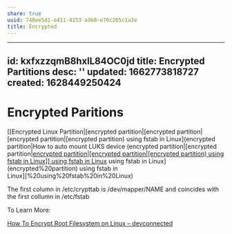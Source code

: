 ```yaml
---
share: true
uuid: 748ee5d1-e411-4153-a9b8-e70c265c1a3e
title: Encrypted
---
```

---
id: kxfxzzqmB8hxlL84OC0jd
title: Encrypted Partitions
desc: ''
updated: 1662773818727
created: 1628449250424
---
# Encrypted Paritions
[[Encrypted Linux Partition|[encrypted partition|[encrypted partition|[encrypted partition|[encrypted partition) using fstab in Linux](encrypted partition|How to auto mount LUKS device (encrypted partition|[encrypted partition|[encrypted partition|[encrypted partition|[encrypted partition) using fstab in Linux]] using fstab in Linux](encrypted%20partition) using fstab in Linux](encrypted%20partition) using fstab in Linux]]%20using%20fstab%20in%20Linux)

The first column in /etc/crypttab is /dev/mapper/NAME and coincides with the first collumn in /etc/fstab

To Learn More:

[How To Encrypt Root Filesystem on Linux – devconnected](https://devconnected.com/how-to-encrypt-root-filesystem-on-linux/)
